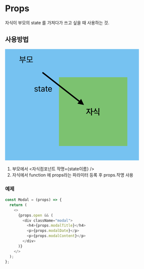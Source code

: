 # Props

자식이 부모의 state 를 가져다가 쓰고 싶을 때 사용하는 것.

## 사용방법

![Alt text](image.png)

1. 부모에서 <자식컴포넌트 작명={state이름} />
2. 자식에서 function 에 props라는 파라미터 등록 후 props.작명 사용

### 예제

```js
const Modal = (props) => {
  return (
    <>
      {props.open && (
        <div className="modal">
          <h4>{props.modalTitle}</h4>
          <p>{props.modalDate}</p>
          <p>{props.modalContent}</p>
        </div>
      )}
    </>
  );
};
```
